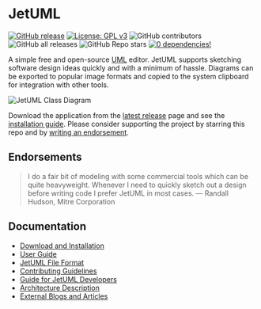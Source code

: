 # JetUML

[![GitHub release](https://img.shields.io/github/release/prmr/JetUML.svg)](https://gitHub.com/prmr/JetUML/releases/)
[![License: GPL v3](https://img.shields.io/badge/License-GPLv3-blue.svg)](https://www.gnu.org/licenses/gpl-3.0)
![GitHub contributors](https://img.shields.io/github/contributors/prmr/JetUML)
![GitHub all releases](https://img.shields.io/github/downloads/prmr/JetUML/total)
![GitHub Repo stars](https://img.shields.io/github/stars/prmr/JetUML?style=flat&color=Green)
[![0 dependencies!](https://0dependencies.dev/0dependencies.svg)](https://0dependencies.dev)

A simple free and open-source [UML](https://en.wikipedia.org/wiki/Unified_Modeling_Language) editor. JetUML supports sketching software design ideas quickly and with a minimum of hassle. Diagrams can be exported to popular image formats and copied to the system clipboard for integration with other tools.

![JetUML Class Diagram](docs/banner.png)

Download the application from the [latest release](https://github.com/prmr/JetUML/releases) page and see the [installation guide](docs/install.md). Please consider supporting the project by starring this repo and by [writing an endorsement](mailto:jetuml@cs.mcgill.ca).

## Endorsements

> I do a fair bit of modeling with some commercial tools which can be quite heavyweight. Whenever I need to quickly sketch out a design before writing code I prefer JetUML in most cases.
  — Randall Hudson, Mitre Corporation

## Documentation

* [Download and Installation](docs/install.md)
* [User Guide](https://www.jetuml.org/docs/user-guide-topics.html)
* [JetUML File Format](docs/schemas.md)
* [Contributing Guidelines](docs/CONTRIBUTING.md)
* [Guide for JetUML Developers](docs/developers.md)
* [Architecture Description](/docs/architecture.md)
* [External Blogs and Articles](/docs/articles.md)
